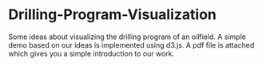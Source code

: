 # Drilling-Program-Visualization
Some ideas about visualizing the drilling program of an oilfield.
A simple demo based on our ideas is implemented using d3.js.
A pdf file is attached which gives you a simple introduction to our work.
